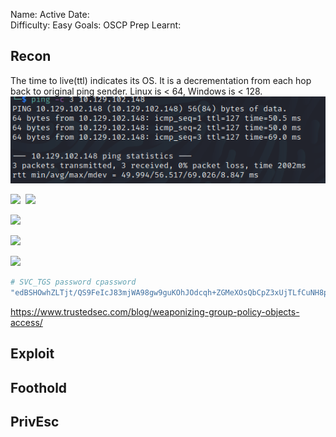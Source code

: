 Name: Active
Date:  
Difficulty:  Easy
Goals:  OSCP Prep
Learnt:

## Recon

The time to live(ttl) indicates its OS. It is a decrementation from each hop back to original ping sender. Linux is < 64, Windows is < 128.
![ping](Screenshots/ping.png)

![](enum4linux-os.png)
![]()
![](enum4linux-shares.png)

![](smbmap-default.png)

![](nothingrpcclient.png)

![](cpassword.png)

```powershell
# SVC_TGS password cpassword
"edBSHOwhZLTjt/QS9FeIcJ83mjWA98gw9guKOhJOdcqh+ZGMeXOsQbCpZ3xUjTLfCuNH8pG5aSVYdYw/NglVmQ"
```

https://www.trustedsec.com/blog/weaponizing-group-policy-objects-access/

## Exploit

## Foothold

## PrivEsc

![]()

      

